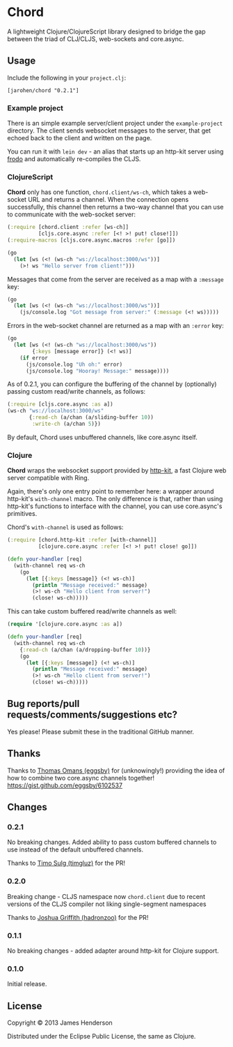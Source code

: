 # Chord

A lightweight Clojure/ClojureScript library designed to bridge the gap
between the triad of CLJ/CLJS, web-sockets and core.async.

## Usage

Include the following in your `project.clj`:

    [jarohen/chord "0.2.1"]

### Example project

There is an simple example server/client project under the
`example-project` directory. The client sends websocket messages to
the server, that get echoed back to the client and written on the
page.

You can run it with `lein dev` - an alias that starts up an http-kit
server using [frodo][1] and automatically re-compiles the CLJS.

[1]: https://github.com/james-henderson/lein-frodo

### ClojureScript

**Chord** only has one function, `chord.client/ws-ch`, which takes a
web-socket URL and returns a channel. When the connection opens
successfully, this channel then returns a two-way channel that you can
use to communicate with the web-socket server:

```clojure
(:require [chord.client :refer [ws-ch]]
          [cljs.core.async :refer [<! >! put! close!]])
(:require-macros [cljs.core.async.macros :refer [go]])

(go
  (let [ws (<! (ws-ch "ws://localhost:3000/ws"))]
    (>! ws "Hello server from client!")))
```
		
Messages that come from the server are received as a map with a
`:message` key:

```clojure
(go
  (let [ws (<! (ws-ch "ws://localhost:3000/ws"))]
    (js/console.log "Got message from server:" (:message (<! ws)))))
```
		
Errors in the web-socket channel are returned as a map with an
`:error` key:

```clojure
(go
  (let [ws (<! (ws-ch "ws://localhost:3000/ws"))
        {:keys [message error]} (<! ws)]
    (if error
      (js/console.log "Uh oh:" error)
	  (js/console.log "Hooray! Message:" message))))
```
		  
As of 0.2.1, you can configure the buffering of the channel by
(optionally) passing custom read/write channels, as follows:

```clojure
(:require [cljs.core.async :as a])
(ws-ch "ws://localhost:3000/ws"
       {:read-ch (a/chan (a/sliding-buffer 10))
	    :write-ch (a/chan 5)})
```

By default, Chord uses unbuffered channels, like core.async itself.

### Clojure

**Chord** wraps the websocket support provided by [http-kit][1], a
fast Clojure web server compatible with Ring. 

[1]: http://http-kit.org/index.html

Again, there's only one entry point to remember here: a wrapper around
http-kit's `with-channel` macro. The only difference is that, rather
than using http-kit's functions to interface with the channel, you can
use core.async's primitives.

Chord's `with-channel` is used as follows:

```clojure
(:require [chord.http-kit :refer [with-channel]]
          [clojure.core.async :refer [<! >! put! close! go]])

(defn your-handler [req]
  (with-channel req ws-ch
    (go
      (let [{:keys [message]} (<! ws-ch)]
        (println "Message received:" message)
        (>! ws-ch "Hello client from server!")
        (close! ws-ch)))))
```

This can take custom buffered read/write channels as well:

```clojure
(require '[clojure.core.async :as a])

(defn your-handler [req]
  (with-channel req ws-ch
    {:read-ch (a/chan (a/dropping-buffer 10))}
    (go
      (let [{:keys [message]} (<! ws-ch)]
        (println "Message received:" message)
        (>! ws-ch "Hello client from server!")
        (close! ws-ch)))))
```


## Bug reports/pull requests/comments/suggestions etc?

Yes please! Please submit these in the traditional GitHub manner.

## Thanks

Thanks to [Thomas Omans (eggsby)](https://github.com/eggsby) for
(unknowingly!) providing the idea of how to combine two core.async
channels together! https://gist.github.com/eggsby/6102537

## Changes

### 0.2.1

No breaking changes. Added ability to pass custom buffered channels to
use instead of the default unbuffered channels.

Thanks to [Timo Sulg (timgluz)](https://github.com/timgluz) for the
PR!

### 0.2.0

Breaking change - CLJS namespace now `chord.client` due to recent
versions of the CLJS compiler not liking single-segment namespaces

Thanks to [Joshua Griffith (hadronzoo)](https://github.com/hadronzoo)
for the PR!

### 0.1.1

No breaking changes - added adapter around http-kit for Clojure
support. 

### 0.1.0

Initial release.

## License

Copyright © 2013 James Henderson

Distributed under the Eclipse Public License, the same as Clojure.
